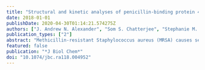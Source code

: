 ```yaml
---
title: "Structural and kinetic analyses of penicillin-binding protein 4 (pbp4)-mediated antibiotic resistance in staphylococcus aureus"
date: 2018-01-01
publishDate: 2020-04-30T01:14:21.574275Z
authors: ["J. Andrew N. Alexander", "Som S. Chatterjee", "Stephanie M. Hamilton", "Lindsay D. Eltis", "Henry F. Chambers", "Natalie C. J. Strynadka"]
publication_types: ["2"]
abstract: "Methicillin-resistant Staphylococcus aureus (MRSA) causes serious community-acquired and nosocomial infections worldwide. MRSA strains are resistant to a variety of antibiotics, including the classic penicillin and cephalosporin classes of β-lactams, making them intractable to treatment. Although β-lactam resistance in MRSA has been ascribed to the acquisition and activity of penicillin-binding protein 2a (PBP2a, encoded by mecA), it has recently been obsd. that resistance can also be mediated by penicillin-binding protein 4 (PBP4). Previously, we have shown that broad-spectrum β-lactam resistance can arise following serial passaging of a mecA-neg. COL strain of S. aureus, creating the CRB strain. This strain has two missense mutations in pbp4 and a mutation in the pbp4 promoter, both of which play an instrumental role in β-lactam resistance. To better understand PBP4's role in resistance, here we have characterized its kinetics and structure with clin. relevant β-lactam antibiotics. We present the first crystallog. PBP4 structures of apo and acyl-enzyme intermediate forms complexed with three late-generation β-lactam antibiotics: ceftobiprole, ceftaroline, and nafcillin. In parallel, we characterized the structural and kinetic effects of the PBP4 mutations present in the CRB strain. Localized within the transpeptidase active-site cleft, the two substitutions appear to have different effects depending on the drug. With ceftobiprole, the missense mutations impaired the Km value 150-fold, decreasing the proportion of inhibited PBP4. However, ceftaroline resistance appeared to be mediated by other factors, possibly including mutation of the pbp4 promoter. Our findings provide evidence that S. aureus CRB has at least two PBP4-mediated resistance mechanisms. [on SciFinder(R)]"
featured: false
publication: "*J Biol Chem*"
doi: "10.1074/jbc.ra118.004952"
---
```


